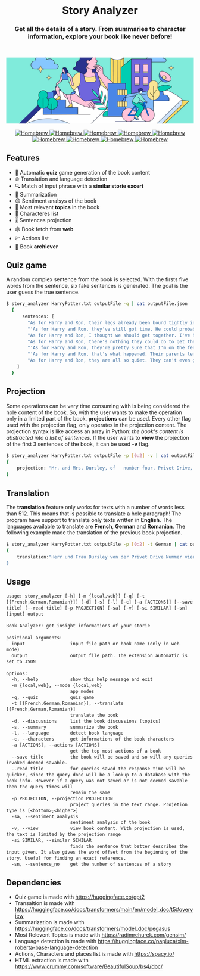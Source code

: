 <center><h1> Story Analyzer </h1></center>

<center><h3>Get all the details of a story. From summaries to character information, explore your book like never before!</h3> </center>

<br>

![Banner](banner.jpg)

<p align="center">
  <a href="https://formulae.brew.sh/formula/semgrep">
    <img src="https://img.shields.io/badge/transformers-^4.27.4-yellow" alt="Homebrew" />
  </a>
  <a href="https://formulae.brew.sh/formula/semgrep">
    <img src="https://img.shields.io/badge/spacy-^3.5.1-blue" alt="Homebrew" />
  </a>
  <a href="https://formulae.brew.sh/formula/semgrep">
    <img src="https://img.shields.io/badge/gensim-^4.3.1-green" alt="Homebrew" />
  </a>
  <a href="https://formulae.brew.sh/formula/semgrep">
    <img src="https://img.shields.io/badge/beautifulsoup4-^4.12.2-pink" alt="Homebrew" />
  </a>
  <a href="https://formulae.brew.sh/formula/semgrep">
    <img src="https://img.shields.io/badge/torch-^2.0.0-red" alt="Homebrew" />
  </a>
  <a href="https://formulae.brew.sh/formula/semgrep">
    <img src="https://img.shields.io/badge/sentencepiece-^0.1.97-orange" alt="Homebrew" />
  </a>
  <a href="https://formulae.brew.sh/formula/semgrep">
    <img src="https://img.shields.io/badge/colorama-^0.4.6-blueviolet" alt="Homebrew" />
  </a>
  <a href="https://formulae.brew.sh/formula/semgrep">
    <img src="https://img.shields.io/badge/sortedcontainers-^2.4.0-brightgreen" alt="Homebrew" />
  </a>
  <a href="https://formulae.brew.sh/formula/semgrep">
    <img src="https://img.shields.io/badge/python-^3.10-lightgrey" alt="Homebrew" />
  </a>
</p>

## Features

* 🎲 Automatic **quiz** game generation of the book content
* 🌐 Translation and language detection
* 🔍 Match of input phrase with a **similar storie excert**
* 📝 Summarization  
* 😊 Sentiment analsys of the book
* 🎯 Most relevant **topics** in the book
* 👥 Characteres list 
* 🎚️ Sentences projection 
* 🕸️ Book fetch from **web**
* 💹 Actions list 
* 📁 Book **archiever**

## Quiz game

A random complex sentence from the book is selected. With the firsts five words from the sentence, six fake sentences is generated. The goal is the user guess the true sentence.

``` bash
$ story_analyzer HarryPotter.txt outputFile -q | cat outputFile.json
  { 
      sentences: [
        "As for Harry and Ron, their legs already been bound tightly in long creepers without their noticing.",
        "'As for Harry and Ron, they've still got time. He could probably do it with more people than he's willing to spend his life in', said Amybus cheerfully as she stood up from her seatbelt on the bench beside them after waiting",
        "As for Harry and Ron, I thought we should get together. I've heard about this being a problem in the past but no-one has ever asked me to talk so as far away from our lives when there is something more pressing than",
        "As for Harry and Ron, there's nothing they could do to get their own way. They're not sure if that will change anytime soon; he has some other plans (and Hermione is quite capable of doing so), but his plan looks more like",
        "'As for Harry and Ron, they're pretty sure that I'm on the fence. I just want them to know this is my home' Hermione said with a smile at me as she brought up her wand in front of us all it",
        "'As for Harry and Ron, that's what happened. Their parents left the house at 11:30 AM to go look after their own children when they found out about this incident', said Bynum-Jones of North County Sheriff Bill Williams' office",
        "As for Harry and Ron, they are all so quiet. They can't even get their head up about what's happening to the rest of them or perhaps more importantly how it is going on in this world. What have you done?"
    ]
  }
```

## Projection

Some operations can be very time consuming with is being considered the hole content of the book. So, with the user wants to make the operation only in a limited part of the book, **projections** can be used. Every other flag used with the projection flag, only operates in the projection content. The projection syntax is like access an array in Python: *the book's content is abstracted into a list of sentences*. If the user wants to **view** the projection of the first 3 sentences of the book, it can be used **-v** flag.

``` bash
$ story_analyzer HarryPotter.txt outputFile -p [0:2] -v | cat outputFile.json
{
    projection: "Mr. and Mrs. Dursley, of   number four, Privet Drive, were proud to say that they were perfectly normal,  thank you very much. They were the last people you’d expect to be involved in anything strange or  mysterious, because they just didn’t hold with such nonsense. Mr. Dursley was the director of a firm called Grunnings, which made drills".
}
```

## Translation 

The **translation** feature only works for texts with a number of words less than 512. This means that is possible to translate a hole paragraph! The program have support to translate only texts written in **English**. The languages available to translate are **French**, **German** and **Romanian**. The following example made the translation of the previous book projection.

``` bash
$ story_analyzer HarryPotter.txt outputFile -p [0:2] -t German | cat outputFile.json
{
    translation:"Herr und Frau Dursley von der Privet Drive Nummer vier waren stolz darauf zu sagen, dass sie vollkommen normal waren, vielen Dank. Sie waren die letzten Personen, von denen man erwarten würde, dass sie in etwas Seltsames oder Geheimnisvolles verwickelt wären, weil sie mit einem solchen Unsinn einfach nichts zu tun haben wollten. Herr Dursley war Direktor einer Firma namens Grunnings, die Bohrer herstellte.
}
```

## Usage

```
usage: story_analyzer [-h] [-m {local,web}] [-q] [-t [{French,German,Romanian}]] [-d] [-s] [-l] [-c] [-a [ACTIONS]] [--save title] [--read title] [-p PROJECTION] [-sa] [-v] [-si SIMILAR] [-sn] [input] output

Book Analyzer: get insight informations of your storie

positional arguments:
  input                 input file path or book name (only in web mode)
  output                output file path. The extension automatic is set to JSON

options:
  -h, --help            show this help message and exit
  -m {local,web}, --mode {local,web}
                        app modes
  -q, --quiz            quiz game
  -t [{French,German,Romanian}], --translate [{French,German,Romanian}]
                        translate the book
  -d, --discussions     list the book discussions (topics)
  -s, --summary         summarize the book
  -l, --language        detect book language
  -c, --characters      get informations of the book characters
  -a [ACTIONS], --actions [ACTIONS]
                        get the top most actions of a book
  --save title          the book will be saved and so will any queries invoked deemed savable.
  --read title          for queries saved the response time will be quicker, since the query done will be a lookup to a database with the book info. However if a query was not saved or is not deemed savable then the query times will
                        remain the same
  -p PROJECTION, --projection PROJECTION
                        project queries in the text range. Projetion type is [<bottom>;<higher>]
  -sa, --sentiment_analysis
                        sentiment analysis of the book
  -v, --view            view book content. With projection is used, the text is limited by the projection range
  -si SIMILAR, --similar SIMILAR
                        finds the sentence that better describes the input given. It also gives the word offset from the beginning of the story. Useful for finding an exact reference.
  -sn, --sentence_no    get the number of sentences of a story
```

## Dependencies

* Quiz game is made with https://huggingface.co/gpt2
* Transaltion is made with https://huggingface.co/docs/transformers/main/en/model_doc/t5#overview
* Summarization is made with https://huggingface.co/docs/transformers/model_doc/pegasus
* Most Relevent Topics is made with https://radimrehurek.com/gensim/
* Language detection is made with https://huggingface.co/papluca/xlm-roberta-base-language-detection
* Actions, Characters and places list is made with https://spacy.io/
* HTML extraction is made with https://www.crummy.com/software/BeautifulSoup/bs4/doc/
